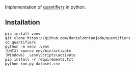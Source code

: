 Implementation of [quantifiers](https://www.researchgate.net/publication/242222834_Quantifying_Counts_Costs_and_Trends_Accurately_via_Machine_Learning) in python.

## Installation

```
pip install venv
git clone https://github.com/danielzontaojeda/quantifiers
cd quantifiers
python -m venv .venv
(UNIX) source env/bin/activate 
(Windows) .\env\Scripts\activate 
pip install -r requirements.txt
python run.py dataset.csv
```